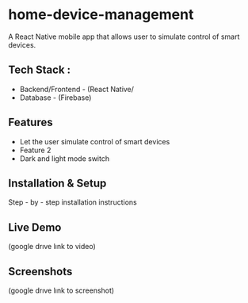 # home-device-management
A React Native mobile app that allows user to simulate control of smart devices. 
## Tech Stack : 
- Backend/Frontend - (React Native/
- Database - (Firebase)

## Features
- Let the user simulate control of smart devices 
- Feature 2
- Dark and light mode switch 

## Installation & Setup
Step - by - step installation instructions

## Live Demo
(google drıve lınk to video)

## Screenshots
(google drıve lınk to screenshot)

